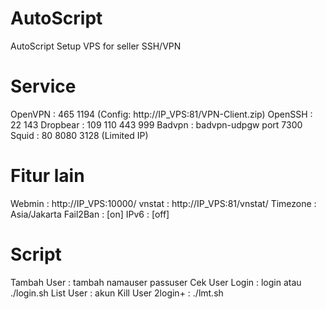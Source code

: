 # AutoScript
AutoScript Setup VPS for seller SSH/VPN

# Service
OpenVPN  : 465 1194 (Config: http://IP_VPS:81/VPN-Client.zip)
OpenSSH  : 22 143
Dropbear : 109 110 443 999
Badvpn   : badvpn-udpgw port 7300
Squid    : 80 8080 3128 (Limited IP)

# Fitur lain
Webmin   	: http://IP_VPS:10000/
vnstat   	: http://IP_VPS:81/vnstat/
Timezone 	: Asia/Jakarta
Fail2Ban 	: [on]
IPv6     	: [off]

# Script
Tambah User        : tambah namauser passuser
Cek User Login     : login atau ./login.sh
List User          : akun
Kill User 2login+  : ./lmt.sh
